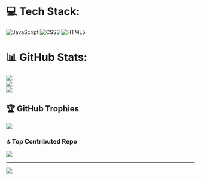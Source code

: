 

# 💻 Tech Stack:
![JavaScript](https://img.shields.io/badge/javascript-%23323330.svg?style=for-the-badge&logo=javascript&logoColor=%23F7DF1E) ![CSS3](https://img.shields.io/badge/css3-%231572B6.svg?style=for-the-badge&logo=css3&logoColor=white) ![HTML5](https://img.shields.io/badge/html5-%23E34F26.svg?style=for-the-badge&logo=html5&logoColor=white)
# 📊 GitHub Stats:
![](https://github-readme-stats.vercel.app/api?username=Gabiscokk&theme=midnight-purple&hide_border=false&include_all_commits=false&count_private=false)<br/>
![](https://github-readme-streak-stats.herokuapp.com/?user=Gabiscokk&theme=midnight-purple&hide_border=false)<br/>
![](https://github-readme-stats.vercel.app/api/top-langs/?username=Gabiscokk&theme=midnight-purple&hide_border=false&include_all_commits=false&count_private=false&layout=compact)

## 🏆 GitHub Trophies
![](https://github-profile-trophy.vercel.app/?username=Gabiscokk&theme=tokyonight&no-frame=true&no-bg=false&margin-w=4)

### 🔝 Top Contributed Repo
![](https://github-contributor-stats.vercel.app/api?username=Gabiscokk&limit=5&theme=tokyonight&combine_all_yearly_contributions=true)


---
[![](https://visitcount.itsvg.in/api?id=Gabiscokk&icon=2&color=4)](https://visitcount.itsvg.in)

<!-- Proudly created with GPRM ( https://gprm.itsvg.in ) -->
